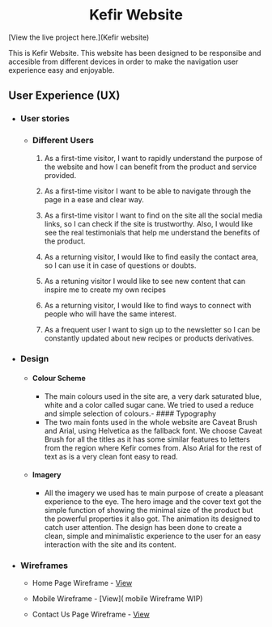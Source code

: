 <h1 align="center">Kefir Website</h1>

[View the live project here.](Kefir website)

This is Kefir Website. This website has been designed to be responsibe and accesible from different devices in order to make the navigation user experience easy and enjoyable.


## User Experience (UX)

-   ### User stories
    -  ### Different Users 

        1. As a first-time visitor, I want to rapidly understand the purpose of the website and how I can benefit from the product and service provided.

        2. As a first-time visitor I want to be able to navigate through the page in a ease and clear way.

        3. As a first-time visitor I want to find on the site all the social media links, so I can check if the site is trustworthy. Also, I would like see the real testimonials that help me understand the benefits of the product.

        4. As a returning visitor, I would like to find easily the contact area, so I can use it in case of questions or doubts.
        5. As a retuning visitor I would like to see new content that can inspire me to create my own recipes 
        6. As a returning visitor, I would like to find ways to connect with people who will have the same interest. 
        7. As a frequent user I want to sign up to the newsletter so I can be constantly updated about new recipes or products derivatives. 

-  ### Design
    -   #### Colour Scheme
        -   The main colours used in the site are, a very dark saturated blue, white and a color called sugar cane. We tried to used a reduce  and  simple selection of colours.-   #### Typography
        -   The two main fonts used in the whole website are Caveat Brush and Arial, using Helvetica as the fallback font. We choose Caveat Brush for all the titles as it has some similar features to letters from the region where Kefir comes from. Also Arial for the rest of text as is a very clean font easy to read.  
    -   #### Imagery
        -   All the imagery we used has te main purpose of create a pleasant experience to the eye. The hero image and the cover text got the simple function of showing the minimal size of the product but the powerful properties  it also got. The animation its designed to catch user attention. The design 
        has been done to create a clean, simple and minimalistic experience to the user for an easy interaction with the site and its content.
*   ### Wireframes

    -   Home Page Wireframe - [View](https://github.com/andna5980/test/blob/main/src/assets/wireframes/Homepage.pdf)

    -   Mobile Wireframe - [View]( mobile Wireframe WIP)

    -   Contact Us Page Wireframe - [View](https://github.com/andna5980/test/blob/main/src/assets/wireframes/Contactus.pdf)
